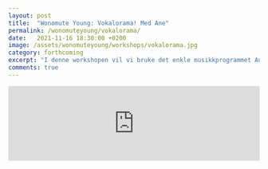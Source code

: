 ```yaml
---
layout: post
title:  "Wonomute Young: Vokalorama! Med Ane"
permalink: /wonomuteyoung/vokalorama/
date:   2021-11-16 18:30:00 +0200
image: /assets/wonomuteyoung/workshops/vokalorama.jpg
category: forthcoming
excerpt: "I denne workshopen vil vi bruke det enkle musikkprogrammet Audacity til å lage musikk med bare stemmen vår og effekter som finnes i programmet."
comments: true
---
```


<script type="text/javascript" src="https://nettskjema.no/static/js/external-embedding.js"></script><iframe class="nettskjema-iframe" src="https://nettskjema.no/a/280087?embed=1" title="Vokalorama! Med Ane" frameborder="0" width="100%">Hvis du kan lese dette, støtter ikke nettleseren din iframes.</iframe>
